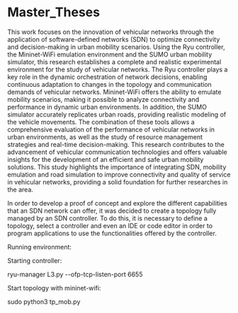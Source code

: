 # Master_Theses
This work focuses on the innovation of vehicular networks through the application of software-defined networks
(SDN) to optimize connectivity and decision-making in urban mobility scenarios. Using the Ryu controller, the
Mininet-WiFi emulation environment and the SUMO urban mobility simulator, this research establishes a complete
and realistic experimental environment for the study of vehicular networks.
The Ryu controller plays a key role in the dynamic orchestration of network decisions, enabling continuous
adaptation to changes in the topology and communication demands of vehicular networks. Mininet-WiFi offers the
ability to emulate mobility scenarios, making it possible to analyze connectivity and performance in dynamic urban
environments. In addition, the SUMO simulator accurately replicates urban roads, providing realistic modeling of
the vehicle movements.
The combination of these tools allows a comprehensive evaluation of the performance of vehicular networks in
urban environments, as well as the study of resource management strategies and real-time decision-making. This
research contributes to the advancement of vehicular communication technologies and offers valuable insights for
the development of an efficient and safe urban mobility solutions.
This study highlights the importance of integrating SDN, mobility emulation and road simulation to improve
connectivity and quality of service in vehicular networks, providing a solid foundation for further researches in the
area.

In order to develop a proof of concept and explore the different capabilities that an SDN network can offer, it was
decided to create a topology fully managed by an SDN controller. To do this, it is necessary to define a topology,
select a controller and even an IDE or code editor in order to program applications to use the functionalities offered
by the controller.

Running environment:

  Starting controller:

  ryu-manager L3.py --ofp-tcp-listen-port 6655

  Start topology with mininet-wifi:

  sudo python3 tp_mob.py
